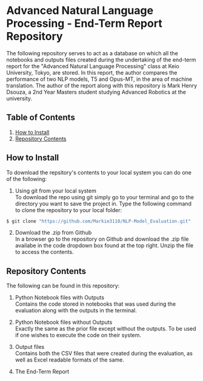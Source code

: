 Advanced Natural Language Processing - End-Term Report Repository
================================
The following repository serves to act as a database on which all the notebooks and outputs files created during the undertaking of the end-term report for the "Advanced Natural Language Processing" class at Keio University, Tokyo, are stored. In this report, the author compares the performance of two NLP models, T5 and Opus-MT, in the area of machine translation. The author of the report along with this repository is Mark Henry Dsouza, a 2nd Year Masters student studying Advanced Robotics at the university.

Table of Contents
----------------------
1. [How to Install](https://github.com/Markie3110/NLP-Model_Evaluation?tab=readme-ov-file#how-to-install)
2. [Repository Contents](https://github.com/Markie3110/NLP-Model_Evaluation?tab=readme-ov-file#how-to-install)

How to Install
----------------------
To download the repsitory's contents to your local system you can do one of the following:

1. Using git from your local system<br>
To download the repo using git simply go to your terminal and go to the directory you want to save the project in. Type the following command to clone the repository to your local folder:
```bash
$ git clone "https://github.com/Markie3110/NLP-Model_Evaluation.git"
```

2. Download the .zip from Github<br>
In a browser go to the repository on Github and download the .zip file availabe in the code dropdown box found at the top right. Unzip the file to access the contents.

Repository Contents
----------------------
The following can be found in this repository:

1. Python Notebook files with Outputs<br>
Contains the code stored in notebooks that was used during the evaluation along with the outputs in the terminal.

2. Python Notebook files without Outputs<br>
Exactly the same as the prior file except without the outputs. To be used if one wishes to execute the code on their system.

3. Output files<br>
Contains both the CSV files that were created during the evaluation, as well as Excel readable formats of the same.

4. The End-Term Report
